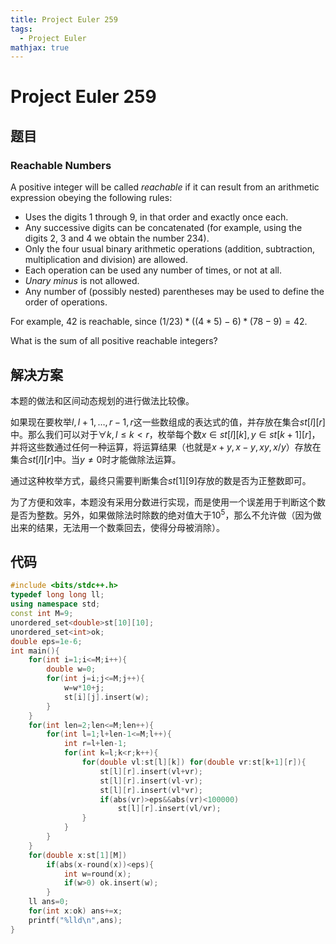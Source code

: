 ```yaml
---
title: Project Euler 259
tags:
  - Project Euler
mathjax: true
---
```

<escape><!-- more --></escape>
    

# Project Euler 259
## 题目
### Reachable Numbers

A positive integer will be called *reachable* if it can result from an arithmetic expression obeying the following rules:

- Uses the digits 1 through 9, in that order and exactly once each.
- Any successive digits can be concatenated (for example, using the digits 2, 3 and 4 we obtain the number 234).
- Only the four usual binary arithmetic operations (addition, subtraction, multiplication and division) are allowed.
- Each operation can be used any number of times, or not at all.
- <dfn title="A minus sign applied to a single operand (as opposed to a subtraction operator between two operands)">Unary minus</dfn> is not allowed.
- Any number of (possibly nested) parentheses may be used to define the order of operations.

For example, $42$ is reachable, since $(1/23) * ((4*5)-6) * (78-9) = 42$.

What is the sum of all positive reachable integers?


## 解决方案

本题的做法和区间动态规划的进行做法比较像。

如果现在要枚举$l,l+1,\dots,r-1,r$这一些数组成的表达式的值，并存放在集合$st[l][r]$中。那么我们可以对于$\forall k,l\le k< r$，枚举每个数$x\in st[l][k],y\in st[k+1][r]$，并将这些数通过任何一种运算，将运算结果（也就是$x+y,x-y,xy,x/y$）存放在集合$st[l][r]$中。当$y\neq 0$时才能做除法运算。

通过这种枚举方式，最终只需要判断集合$st[1][9]$存放的数是否为正整数即可。

为了方便和效率，本题没有采用分数进行实现，而是使用一个误差用于判断这个数是否为整数。另外，如果做除法时除数的绝对值大于$10^5$，那么不允许做（因为做出来的结果，无法用一个数乘回去，使得分母被消除）。

## 代码

```C++
#include <bits/stdc++.h>
typedef long long ll;
using namespace std;
const int M=9;
unordered_set<double>st[10][10];
unordered_set<int>ok;
double eps=1e-6;
int main(){
    for(int i=1;i<=M;i++){
        double w=0;
        for(int j=i;j<=M;j++){
            w=w*10+j;
            st[i][j].insert(w);
        }
    }
    for(int len=2;len<=M;len++){
        for(int l=1;l+len-1<=M;l++){
            int r=l+len-1;
            for(int k=l;k<r;k++){
                for(double vl:st[l][k]) for(double vr:st[k+1][r]){
                    st[l][r].insert(vl+vr);
                    st[l][r].insert(vl-vr);
                    st[l][r].insert(vl*vr);
                    if(abs(vr)>eps&&abs(vr)<100000)
                        st[l][r].insert(vl/vr);
                }
            }
        }
    }
    for(double x:st[1][M])
        if(abs(x-round(x))<eps){
            int w=round(x);
            if(w>0) ok.insert(w);
        }
    ll ans=0;
    for(int x:ok) ans+=x;
    printf("%lld\n",ans);
}

```
